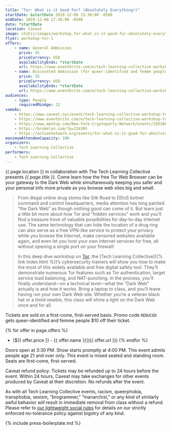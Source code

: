 ```yaml
---
title: "Tor: What is it Good For? (Absolutely Everything!)"
startDate: &startDate 2019-12-08 15:30:00 -0500
endDate: 2019-12-08 17:30:00 -0500
date: *startDate
location: Caveat
image: static/images/workshop.tor-what-is-it-good-for-absolutely-everything.rectangle.png
flyer: workshop-tor-1
offers:
    - name: General Admission
      price: 45
      priceCurrency: USD
      availabilityEnds: *startDate
      url: https://www.eventbrite.com/e/tech-learning-collective-workshop-tor-what-is-it-good-for-absolutely-everything-tickets-75212928895
    - name: Discounted Admission (for queer-identified and femme people)
      price: 35
      priceCurrency: USD
      availabilityEnds: *startDate
      url: https://www.eventbrite.com/e/tech-learning-collective-workshop-tor-what-is-it-good-for-absolutely-everything-tickets-75212928895
audiences:
    - type: People
      requiredMinAge: 21
sameAs:
    - https://www.caveat.nyc/event/tech-learning-collective-workshop-tor-what-is-it-good-for-absolutely-everything-12-8-2019
    - https://www.eventbrite.com/e/tech-learning-collective-workshop-tor-what-is-it-good-for-absolutely-everything-tickets-75212928895
    - https://www.meetup.com/New-York-Cryptoparty-Network/events/265386501/
    - https://brokelyn.com/?p=224305
    - https://actionnetwork.org/events/tor-what-is-it-good-for-absolutely-everything-3
maximumAttendeeCapacity: 100
organizers:
    - Tech Learning Collective
performers:
    - Tech Learning Collective
---
```


{{ page.location }} in collaboration with The Tech Learning Collective presents *{{ page.title }}.* Come learn how the free Tor Web Browser can be your gateway to the Dark Web while simultaneously keeping you safer and your personal info more private as you browse web sites big and small.

> From illegal online drug stores like Silk Road to DDoS botnet command and control headquarters, media attention has long painted &ldquo;the Dark Web&rdquo; as though nothing good can come of it. But learn just a little bit more about how Tor and &ldquo;hidden services&rdquo; work and you&rsquo;ll find a treasure trove of valuable possibilities for day-to-day Internet use. The same technology that can hide the location of a drug ring can also serve as a free VPN-like service to protect your privacy while you browse the Internet, make censored websites available again, and even let you host your own Internet services for free, all without opening a single port on your firewall!
>
> In this deep dive workshop on [Tor](https://torproject.org/), the [Tech Learning Collective]({% link index.html %})&rsquo;s cybersecurity trainers will show you how to make the most of this widely available and free digital safety tool. They&rsquo;ll demonstrate numerous Tor features such as Tor authentication, target service load balancing, and NAT-punching. In the process, you&rsquo;ll finally understand—on a technical level—what the &ldquo;Dark Web&rdquo; actually is and how it works. Bring a laptop to class, and you&rsquo;ll leave having run your own Dark Web site. Whether you’re a veteran black hat or a timid newbie, this class will shine a light on the Dark Web once and for all.

Tickets are sold on a first-come, first-served basis. Promo code <code>REDUCED</code> gets queer-identified and femme people $10 off their ticket.

{% for offer in page.offers %}
* [${{ offer.price }} - {{ offer.name }}]({{ offer.url }})
{% endfor %}

Doors open at 3:30 PM. Show starts promptly at 4:00 PM. This event admits people age 21 and over only. This event is mixed seated and standing room. Seats are first-come, first-served.

Caveat refund policy: Tickets may be refunded up to 24 hours before the event. Within 24 hours, Caveat may take exchanges for other events produced by Caveat at their discretion. No refunds after the event.

As with all Tech Learning Collective events, racism, queerphobia, transphobia, sexism, &ldquo;brogrammer,&rdquo; &ldquo;manarchist,&rdquo; or any kind of similarly awful behavior *will* result in immediate removal from class without a refund. Please refer to [our lightweight social rules](https://github.com/AnarchoTechNYC/meta/wiki/Social-rules) for details on our strictly enforced no-tolerance policy against bigotry of any kind.

{% include press-boilerplate.md %}
